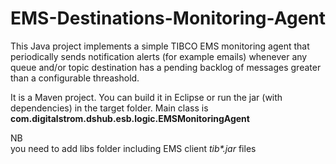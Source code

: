 # EMS-Destinations-Monitoring-Agent
This Java project implements a simple TIBCO EMS monitoring agent that periodically sends notification alerts (for example emails) whenever any queue and/or topic destination has a pending backlog of messages greater than a configurable threashold.

It is a Maven project. You can build it in Eclipse or run the jar (with dependencies) in the target folder. Main class is <b>com.digitalstrom.dshub.esb.logic.EMSMonitoringAgent</b>


NB <br/>
you need to add libs folder including EMS client <i>tib*.jar</i> files
